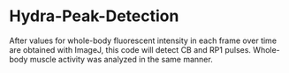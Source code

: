 # Hydra-Peak-Detection
After values for whole-body fluorescent intensity in each frame over time are obtained with ImageJ, this code will detect CB and RP1 pulses. Whole-body muscle activity was analyzed in the same manner.

